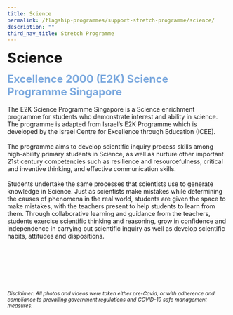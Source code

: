 ```yaml
---
title: Science
permalink: /flagship-programmes/support-stretch-programme/science/
description: ""
third_nav_title: Stretch Programme
---
```

<b><font size="6">Science</font></b>

<b><font size="5" color="#7daadf">Excellence 2000 (E2K) Science Programme Singapore</font></b>
<br>
<br>
The E2K Science Programme Singapore is a Science enrichment programme for students&nbsp;who demonstrate interest and ability in science. The programme is adapted from Israel’s E2K Programme which is developed by the Israel Centre for Excellence through Education (ICEE).  
 <br>
The programme aims to develop scientific inquiry process skills among high-ability primary students&nbsp;in Science, as well as nurture other important 21st century competencies such as resilience and resourcefulness, critical and inventive thinking, and effective communication skills.  
 <br>
Students undertake the same processes that scientists use to generate knowledge in Science. Just as scientists make mistakes while determining the causes of phenomena in the real world, students are given the space to make mistakes, with the teachers present to help students to learn from them. Through collaborative learning and guidance from the teachers, students exercise scientific thinking and reasoning, grow in confidence and independence in carrying out scientific inquiry as well as develop scientific habits, attitudes and dispositions.

<br><br><br><br><br><br>
<sup>_Disclaimer: All photos and videos were taken either pre-Covid, or with adherence and compliance to prevailing government regulations and COVID-19 safe management measures._</sup>